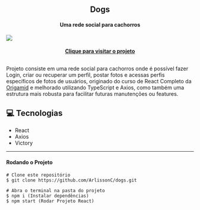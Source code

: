 <h2 align="center">
 <br>Dogs
</h2>

<h4 align="center">
Uma rede social para cachorros
</h4>
<img src="https://i.imgur.com/ELz5APm.png">
<h4 align="center"><a href="https://dogs-arlissonc.vercel.app/">Clique para visitar o projeto</a></h4>

##

Projeto consiste em uma rede social para cachorros onde é possível fazer Login, criar ou recuperar um perfil, postar fotos e acessas perfis específicos de fotos de usuários, originado do curso de React Completo da <a href="https://www.origamid.com/">Origamid</a> e melhorado utilizando TypeScript e Axios, como também uma estrutura mais robusta para facilitar futuras manutenções ou features.

## 💻 Tecnologias

- React
- Axios
- Victory

---
#### Rodando o Projeto 
```
# Clone este repositório
$ git clone https://github.com/ArlissonC/dogs.git

# Abra o terminal na pasta do projeto
$ npm i (Instalar dependências)
$ npm start (Rodar Projeto React)
